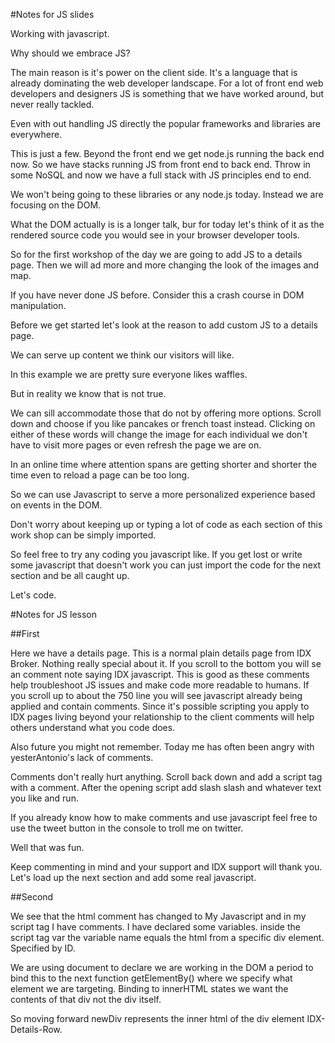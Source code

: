 #Notes for JS slides

Working with javascript.

Why should we embrace JS?

The main reason is it's power on the client side. It's a language that is already dominating the
web developer landscape. For a lot of front end web developers and designers JS is something that we have worked around, but never really tackled.

Even with out handling JS directly the popular frameworks and libraries are everywhere.

This is just a few. Beyond the front end we get node.js running the back end now. So we have stacks
 running JS from front end to back end. Throw in some NoSQL and now we have a full stack with JS
 principles end to end.

We won't being going to these libraries or any node.js today. Instead we are focusing on the DOM.

What the DOM actually is is a longer talk, bur for today let's think of it as the rendered source code you would see in your browser developer tools.

So for the first workshop of the day we are going to add JS to a details page. Then we will ad more and more changing the look of the images and map.

If you have never done JS before. Consider this a crash course in DOM manipulation.

Before we get started let's look at the reason to add custom JS to a details page.

We can serve up content we think our visitors will like.

In this example we are pretty sure everyone likes waffles.

But in reality we know that is not true.

We can sill accommodate those that do not by offering more options. Scroll down and choose if you
like pancakes or french toast instead. Clicking on either of these words will change the image for
each individual we don't have to visit more pages or even refresh the page we are on.

In an online time where attention spans are getting shorter and shorter the time even to reload
 a page can be too long.

So we can use Javascript to serve a more personalized experience based on events in the DOM.

Don't worry about keeping up or typing a lot of code as each section of this work shop can be simply
imported.

So feel free to try any coding you javascript like. If you get lost or write some javascript
that doesn't work you can just import the code for the next section and be all caught up.

Let's code.


#Notes for JS lesson

##First

Here we have a details page. This is a normal plain details page from IDX Broker. Nothing really special about it.
If you scroll to the bottom you will se an comment note saying IDX javascript. This is good as these comments
help troubleshoot JS issues and make code more readable to humans. If you scroll up to about the 750 line you
will see javascript already being applied and contain comments. Since it's possible scripting you apply
to IDX pages living beyond your relationship to the client comments will help others understand what you code does.

Also future you might not remember. Today me has often been angry with yesterAntonio's lack of comments.

Comments don't really hurt anything. Scroll back down and add a script tag with a comment.
After the opening script add slash slash and whatever text you like and run.

If you already know how to make comments and use javascript feel free to use the tweet button
in the console to troll me on twitter.

Well that was fun.

Keep commenting in mind and your support and IDX support will thank you.
Let's load up the next section and add some real javascript.

##Second

We see that the html comment has changed to My Javascript and in my script tag I have comments.
I have declared some variables.
inside the script tag var the variable name equals the html from a specific div element. Specified by ID.

We are using document to declare we are working in the DOM a period to bind this to the next function
getElementBy() where we specify what element we are targeting. Binding to innerHTML states we want the contents of that div
not the div itself.

So moving forward newDiv represents the inner html of the div element IDX-Details-Row.
